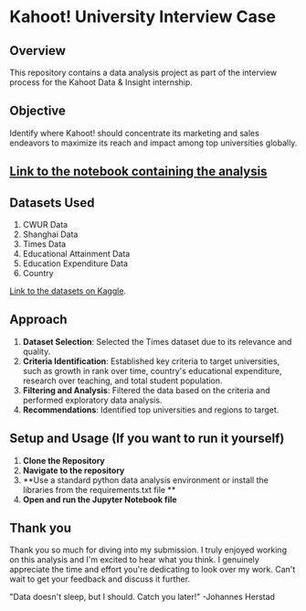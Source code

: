 # Kahoot! University Interview Case

## Overview
This repository contains a data analysis project as part of the interview process for the Kahoot Data & Insight internship.

## Objective
Identify where Kahoot! should concentrate its marketing and sales endeavors to maximize its reach and impact among top universities globally.

## [Link to the notebook containing the analysis](https://github.com/JHerstad/Kahoot-Internship-Interview-Case/blob/main/Kahoot_data_analysis_case.ipynb)

## Datasets Used
1. CWUR Data
2. Shanghai Data
3. Times Data
4. Educational Attainment Data
5. Education Expenditure Data
6. Country 

[Link to the datasets on Kaggle](https://www.kaggle.com/mylesoneill/world-university-rankings).

## Approach
1. **Dataset Selection**: Selected the Times dataset due to its relevance and quality.
2. **Criteria Identification**: Established key criteria to target universities, such as growth in rank over time, country's educational expenditure, research over teaching, and total student population.
3. **Filtering and Analysis**: Filtered the data based on the criteria and performed exploratory data analysis.
4. **Recommendations**: Identified top universities and regions to target.


## Setup and Usage (If you want to run it yourself)
1. **Clone the Repository**
2. **Navigate to the repository**
3. **Use a standard python data analysis environment or install the libraries from the requirements.txt file **
4. **Open and run the Jupyter Notebook file**


## Thank you
Thank you so much for diving into my submission. I truly enjoyed working on this analysis and I'm excited to hear what you think. I genuinely appreciate the time and effort you're dedicating to look over my work. Can't wait to get your feedback and discuss it further.

"Data doesn't sleep, but I should. Catch you later!" -Johannes Herstad

